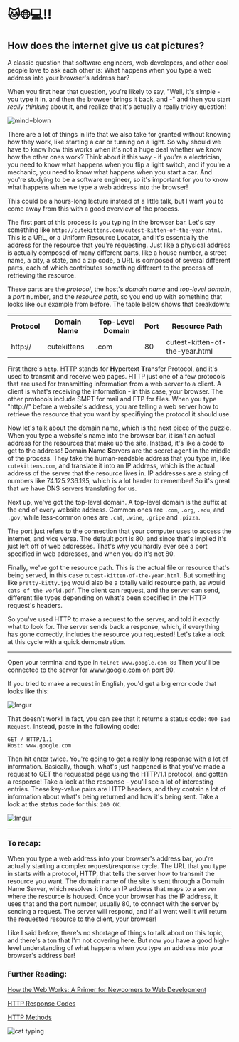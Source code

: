 # 🐱🌐💻‼️
## How does the internet give us cat pictures? 

A classic question that software engineers, web developers, and other cool people love to ask each other is: What happens when you type a web address into your browser's address bar?

When you first hear that question, you're likely to say, "Well, it's simple - you type it in, and then the browser brings it back, and -" and then you start *really thinking* about it, and realize that it's actually a really tricky question!

![mind=blown](https://media.giphy.com/media/vjyl3YVgcLiWA/giphy.gif)

There are a lot of things in life that we also take for granted without knowing how they work, like starting a car or turning on a light. So why should we have to know how this works when it's not a huge deal whether we know how the other ones work? Think about it this way - if you're a electrician, you need to know what happens when you flip a light switch, and if you're a mechanic, you need to know what happens when you start a car. And you're studying to be a software engineer, so it's important for you to know what happens when we type a web address into the browser! 

This could be a hours-long lecture instead of a little talk, but I want you to come away from this with a good overview of the process. 

The first part of this process is you typing in the browser bar. Let's say something like `http://cutekittens.com/cutest-kitten-of-the-year.html`. This is a URL, or a Uniform Resource Locator, and it's essentially the address for the resource that you're requesting. Just like a physical address is actually composed of many different parts, like a house number, a street name, a city, a state, and a zip code, a URL is composed of several different parts, each of which contributes something different to the process of retrieving the resource. 

These parts are the _protocol_, the host's _domain name_ and _top-level domain_, a _port_ number, and the _resource path_, so you end up with something that looks like our example from before. The table below shows that breakdown:

<table>
	<tr>
		<th>Protocol</th>
		<th>Domain Name</th>
		<th>Top-Level Domain</th>
		<th>Port</th>
		<th>Resource Path</th>
	</tr>
	<tr>
		<td>http://</td>
		<td>cutekittens</td>
		<td>.com</td>
		<td>80</td>
		<td>cutest-kitten-of-the-year.html</td>
	</tr>
</table>

First there's `http`. HTTP stands for **H**yper**t**ext **T**ransfer **P**rotocol, and it's used to transmit and receive web pages. HTTP just one of a few protocols that are used for transmitting information from a web server to a client. A client is what's receiving the information - in this case, your browser. The other protocols include SMPT for mail and FTP for files. When you type "http://" before a website's address, you are telling a web server how to retrieve the resource that you want by specifiying the protocol it should use. 

Now let's talk about the domain name, which is the next piece of the puzzle. When you type a website's name into the browser bar, it isn't an actual address for the resources that make up the site. Instead, it's like a code to get to the address! **D**omain **N**ame **S**ervers are the secret agent in the middle of the process. They take the human-readable address that you type in, like `cutekittens.com`, and translate it into an IP address, which is the actual address of the server that the resource lives in. IP addresses are a string of numbers like 74.125.236.195, which is a lot harder to remember! So it's great that we have DNS servers translating for us. 

Next up, we've got the top-level domain. A top-level domain is the suffix at the end of every website address. Common ones are `.com`, `.org`, `.edu`, and `.gov`, while less-common ones are `.cat`, `.wine`, `.gripe` and `.pizza`. 

The port just refers to the connection that your computer uses to access the internet, and vice versa. The default port is 80, and since that's implied it's just left off of web addresses. That's why you hardly ever see a port specified in web addresses, and when you do it's not 80.

Finally, we've got the resource path. This is the actual file or resource that's being served, in this case `cutest-kitten-of-the-year.html`. But something like `pretty-kitty.jpg` would also be a totally valid resource path, as would `cats-of-the-world.pdf`. The client can request, and the server can send, different file types depending on what's been specified in the HTTP request's headers. 

So you've used HTTP to make a request to the server, and told it exactly what to look for. The server sends back a response, which, if everything has gone correctly, includes the resource you requested! Let's take a look at this cycle with a quick demonstration.

--------- 

Open your terminal and type in `telnet www.google.com 80`
Then you'll be connected to the server for www.google.com on port 80. 

If you tried to make a request in English, you'd get a big error code that looks like this:

![Imgur](http://i.imgur.com/sQ5Iyrw.png)

That doesn't work! In fact, you can see that it returns a status code: `400 Bad Request`. Instead, paste in the following code:

```
GET / HTTP/1.1
Host: www.google.com
```

Then hit enter twice. You're going to get a really long response with a lot of information. Basically, though, what's just happened is that you've made a request to GET the requested page using the HTTP/1.1 protocol, and gotten a response! Take a look at the response - you'll see a lot of interesting entries. These key-value pairs are HTTP headers, and they contain a lot of information about what's being returned and how it's being sent. Take a look at the status code for this: `200 OK`.

![Imgur](http://i.imgur.com/9wXWFGJ.png)

--------------

### To recap:

When you type a web address into your browser's address bar, you're actually starting a complex request/response cycle. The URL that you type in starts with a protocol, HTTP, that tells the server how to transmit the resource you want. The domain name of the site is sent through a Domain Name Server, which resolves it into an IP address that maps to a server where the resource is housed. Once your browser has the IP address, it uses that and the port number, usually 80, to connect with the server by sending a request. The server will respond, and if all went well it will return the requested resource to the client, your browser!

Like I said before, there's no shortage of things to talk about on this topic, and there's a ton that I'm not covering here. But now you have a good high-level understanding of what happens when you type an address into your browser's address bar! 

### Further Reading:
[How the Web Works: A Primer for Newcomers to Web Development](https://medium.freecodecamp.com/how-the-web-works-a-primer-for-newcomers-to-web-development-or-anyone-really-b4584e63585c#.a7xwf21oc)

[HTTP Response Codes](https://developer.mozilla.org/en-US/docs/Web/HTTP/Response_codes)

[HTTP Methods](http://www.tutorialspoint.com/http/http_methods.htm)

![cat typing](https://media.giphy.com/media/LHZyixOnHwDDy/giphy.gif)
